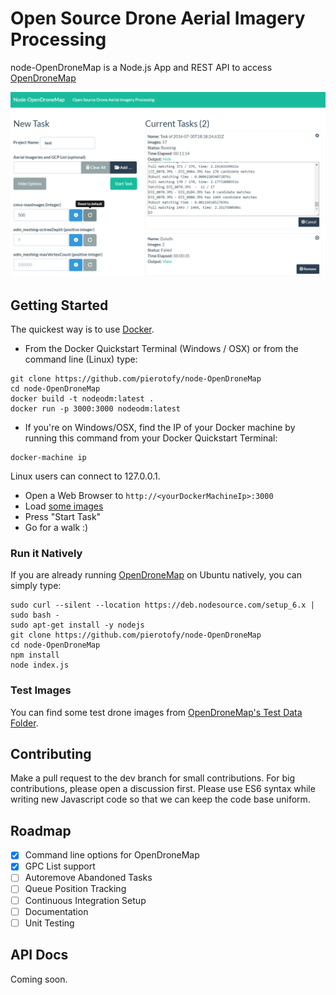 # Open Source Drone Aerial Imagery Processing
node-OpenDroneMap is a Node.js App and REST API to access [OpenDroneMap](https://github.com/OpenDroneMap/OpenDroneMap)

![Alt text](/screenshots/main.png?raw=true "Node-OpenDroneMap")

## Getting Started

The quickest way is to use [Docker](https://www.docker.com/).

* From the Docker Quickstart Terminal (Windows / OSX) or from the command line (Linux) type:
```
git clone https://github.com/pierotofy/node-OpenDroneMap
cd node-OpenDroneMap
docker build -t nodeodm:latest .
docker run -p 3000:3000 nodeodm:latest
```

* If you're on Windows/OSX, find the IP of your Docker machine by running this command from your Docker Quickstart Terminal:

```
docker-machine ip
```

Linux users can connect to 127.0.0.1.

* Open a Web Browser to `http://<yourDockerMachineIp>:3000`
* Load [some images](https://github.com/OpenDroneMap/OpenDroneMap/tree/master/tests/test_data/images)
* Press "Start Task"
* Go for a walk :)

### Run it Natively

If you are already running [OpenDroneMap](https://github.com/OpenDroneMap/OpenDroneMap) on Ubuntu natively, you can simply type:

```
sudo curl --silent --location https://deb.nodesource.com/setup_6.x | sudo bash -
sudo apt-get install -y nodejs
git clone https://github.com/pierotofy/node-OpenDroneMap
cd node-OpenDroneMap
npm install
node index.js
```

### Test Images

You can find some test drone images from [OpenDroneMap's Test Data Folder](https://github.com/OpenDroneMap/OpenDroneMap/tree/master/tests/test_data/images).

## Contributing

Make a pull request to the dev branch for small contributions. For big contributions, please open a discussion first. Please use ES6 syntax while writing new Javascript code so that we can keep the code base uniform.

## Roadmap

- [X] Command line options for OpenDroneMap
- [X] GPC List support
- [ ] Autoremove Abandoned Tasks
- [ ] Queue Position Tracking
- [ ] Continuous Integration Setup
- [ ] Documentation
- [ ] Unit Testing

## API Docs

Coming soon.
